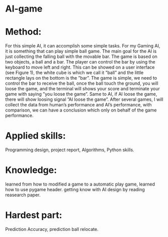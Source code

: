 # AI-game
# Method:
For this simple AI, it can accomplish some simple tasks. For my Gaming AI,
it is something that can play simple ball game. The main goal for the AI is
just collecting the falling ball with the movable bar.
The game is based on two objects, a ball and a bar. The player can control
the bar by using the keyboard to move left and right. This can be
showed on a user interface (see Figure 1), the white cube is which we call it ”ball”
and the little rectangle lays on the bottom is the ”bar”. The game is simple, we
need to control the bar to receive the ball, once the ball touch the ground, you
will loose the game, and the terminal will shows your score and terminate your
game with saying ”you loose the game”. Same to AI, if AI loose the game, there
will show loosing signal ”AI loose the game”. After several games, I will collect
the data from human’s performance and AI’s performance, with comparison,
we can have a conclusion which only on behalf of the game performance.
# Applied skills:
Programming design, project report, Algorithms, Python skills.
# Knowledge:
learned from how to modified a game to a automatic play game, learned how to
use pygame header. getting know with AI design by reading reasearch paper.
# Hardest part:
Prediction Accuracy, prediction ball relocate.
